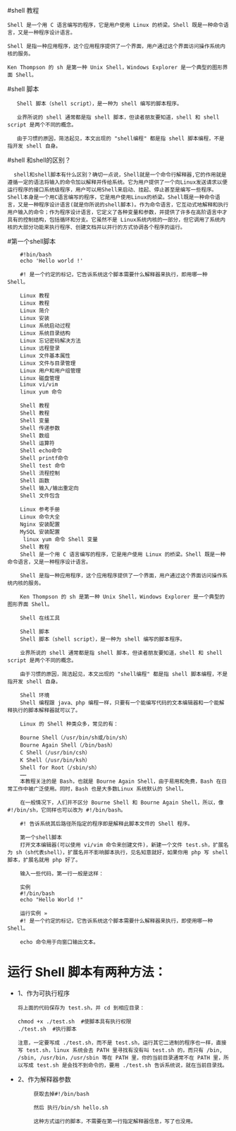 #shell 教程
    
    Shell 是一个用 C 语言编写的程序，它是用户使用 Linux 的桥梁。Shell 既是一种命令语言，又是一种程序设计语言。
    
    Shell 是指一种应用程序，这个应用程序提供了一个界面，用户通过这个界面访问操作系统内核的服务。
    
    Ken Thompson 的 sh 是第一种 Unix Shell，Windows Explorer 是一个典型的图形界面 Shell。
    
#shell 脚本
       
       Shell 脚本（shell script），是一种为 shell 编写的脚本程序。
       
       业界所说的 shell 通常都是指 shell 脚本，但读者朋友要知道，shell 和 shell script 是两个不同的概念。
       
       由于习惯的原因，简洁起见，本文出现的 "shell编程" 都是指 shell 脚本编程，不是指开发 shell 自身。
       
#shell 和shell的区别？
       
      shell和shell脚本有什么区别？确切一点说，Shell就是一个命令行解释器,它的作用就是遵循一定的语法将输入的命令加以解释并传给系统。它为用户提供了一个向Linux发送请求以便运行程序的接口系统级程序，用户可以用Shell来启动、挂起、停止甚至是编写一些程序。 Shell本身是一个用C语言编写的程序，它是用户使用Linux的桥梁。Shell既是一种命令语言，又是一种程序设计语言(就是你所说的shell脚本)。作为命令语言，它互动式地解释和执行用户输入的命令；作为程序设计语言，它定义了各种变量和参数，并提供了许多在高阶语言中才具有的控制结构，包括循环和分支。它虽然不是 Linux系统内核的一部分，但它调用了系统内核的大部分功能来执行程序、创建文档并以并行的方式协调各个程序的运行。
      
#第一个shell脚本
        
        #!bin/bash
        echo 'Hello world !'
        
        #! 是一个约定的标记，它告诉系统这个脚本需要什么解释器来执行，即用哪一种 Shell。
        
        Linux 教程
        Linux 教程
        Linux 简介
        Linux 安装
        Linux 系统启动过程
        Linux 系统目录结构
        Linux 忘记密码解决方法
        Linux 远程登录
        Linux 文件基本属性
        Linux 文件与目录管理
        Linux 用户和用户组管理
        Linux 磁盘管理
        Linux vi/vim
        linux yum 命令
        
        Shell 教程
        Shell 教程
        Shell 变量
        Shell 传递参数
        Shell 数组
        Shell 运算符
        Shell echo命令
        Shell printf命令
        Shell test 命令
        Shell 流程控制
        Shell 函数
        Shell 输入/输出重定向
        Shell 文件包含
        
        Linux 参考手册
        Linux 命令大全
        Nginx 安装配置
        MySQL 安装配置
         linux yum 命令 Shell 变量 
        Shell 教程
        Shell 是一个用 C 语言编写的程序，它是用户使用 Linux 的桥梁。Shell 既是一种命令语言，又是一种程序设计语言。
        
        Shell 是指一种应用程序，这个应用程序提供了一个界面，用户通过这个界面访问操作系统内核的服务。
        
        Ken Thompson 的 sh 是第一种 Unix Shell，Windows Explorer 是一个典型的图形界面 Shell。
        
        Shell 在线工具
        
        Shell 脚本
        Shell 脚本（shell script），是一种为 shell 编写的脚本程序。
        
        业界所说的 shell 通常都是指 shell 脚本，但读者朋友要知道，shell 和 shell script 是两个不同的概念。
        
        由于习惯的原因，简洁起见，本文出现的 "shell编程" 都是指 shell 脚本编程，不是指开发 shell 自身。
        
        Shell 环境
        Shell 编程跟 java、php 编程一样，只要有一个能编写代码的文本编辑器和一个能解释执行的脚本解释器就可以了。
        
        Linux 的 Shell 种类众多，常见的有：
        
        Bourne Shell（/usr/bin/sh或/bin/sh）
        Bourne Again Shell（/bin/bash）
        C Shell（/usr/bin/csh）
        K Shell（/usr/bin/ksh）
        Shell for Root（/sbin/sh）
        ……
        本教程关注的是 Bash，也就是 Bourne Again Shell，由于易用和免费，Bash 在日常工作中被广泛使用。同时，Bash 也是大多数Linux 系统默认的 Shell。
        
        在一般情况下，人们并不区分 Bourne Shell 和 Bourne Again Shell，所以，像 #!/bin/sh，它同样也可以改为 #!/bin/bash。
        
        #! 告诉系统其后路径所指定的程序即是解释此脚本文件的 Shell 程序。
        
        第一个shell脚本
        打开文本编辑器(可以使用 vi/vim 命令来创建文件)，新建一个文件 test.sh，扩展名为 sh（sh代表shell），扩展名并不影响脚本执行，见名知意就好，如果你用 php 写 shell 脚本，扩展名就用 php 好了。
        
        输入一些代码，第一行一般是这样：
        
        实例
        #!/bin/bash
        echo "Hello World !"
        
        运行实例 »
        #! 是一个约定的标记，它告诉系统这个脚本需要什么解释器来执行，即使用哪一种 Shell。
        
        echo 命令用于向窗口输出文本。
        
 # 运行 Shell 脚本有两种方法：
  * 1、作为可执行程序
        
        将上面的代码保存为 test.sh，并 cd 到相应目录：
        
        chmod +x ./test.sh  #使脚本具有执行权限
        ./test.sh  #执行脚本
        
        注意，一定要写成 ./test.sh，而不是 test.sh，运行其它二进制的程序也一样，直接写 test.sh，linux 系统会去 PATH 里寻找有没有叫 test.sh 的，而只有 /bin, /sbin, /usr/bin，/usr/sbin 等在 PATH 里，你的当前目录通常不在 PATH 里，所以写成 test.sh 是会找不到命令的，要用 ./test.sh 告诉系统说，就在当前目录找。
        
        
  * 2、作为解释器参数
  
             获取去掉#!/bin/bash
           
             然后 执行/bin/sh hello.sh
             
             这种方式运行的脚本，不需要在第一行指定解释器信息，写了也没用。